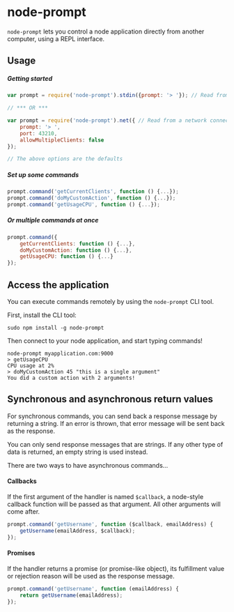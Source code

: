 # node-prompt
`node-prompt` lets you control a node application directly from another computer, using a REPL interface.

## Usage
##### Getting started
```js
var prompt = require('node-prompt').stdin({prompt: '> '}); // Read from stdin

// *** OR ***

var prompt = require('node-prompt').net({ // Read from a network connection
    prompt: '> ',
    port: 43210,
    allowMultipleClients: false
});

// The above options are the defaults
```

##### Set up some commands
```js
prompt.command('getCurrentClients', function () {...});
prompt.command('doMyCustomAction', function () {...});
prompt.command('getUsageCPU', function () {...});
```

##### Or multiple commands at once
```js
prompt.command({
	getCurrentClients: function () {...},
	doMyCustomAction: function () {...},
	getUsageCPU: function () {...}
});
```

## Access the application
You can execute commands remotely by using the `node-prompt` CLI tool.

First, install the CLI tool:
```
sudo npm install -g node-prompt
```

Then connect to your node application, and start typing commands!
```
node-prompt myapplication.com:9000
> getUsageCPU
CPU usage at 2%
> doMyCustomAction 45 "this is a single argument"
You did a custom action with 2 arguments!
```

## Synchronous and asynchronous return values
For synchronous commands, you can send back a response message by returning a string. If an error is thrown, that error message will be sent back as the response.

You can only send response messages that are strings. If any other type of data is returned, an empty string is used instead.

There are two ways to have asynchronous commands...

#### Callbacks
If the first argument of the handler is named `$callback`, a node-style callback function will be passed as that argument. All other arguments will come after.

```js
prompt.command('getUsername', function ($callback, emailAddress) {
    getUsername(emailAddress, $callback);
});
```

#### Promises
If the handler returns a promise (or promise-like object), its fulfillment value or rejection reason will be used as the response message.

```js
prompt.command('getUsername', function (emailAddress) {
    return getUsername(emailAddress);
});
```
